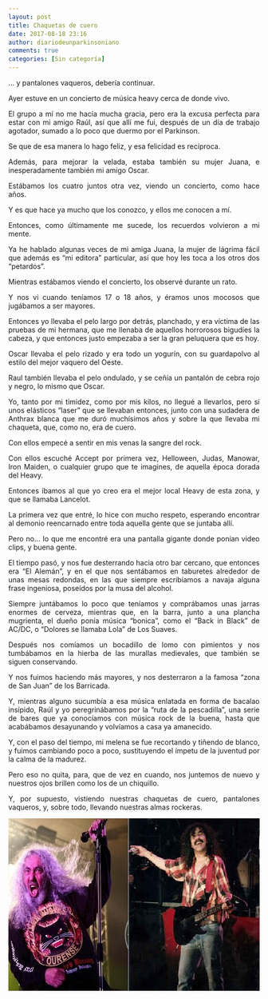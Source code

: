 ```yaml
---
layout: post
title: Chaquetas de cuero
date: 2017-08-18 23:16
author: diariodeunparkinsoniano
comments: true
categories: [Sin categoría]
---
```

<p style="text-align:justify;">… y pantalones vaqueros, debería continuar.</p>
<p style="text-align:justify;">Ayer estuve en un concierto de música heavy cerca de donde vivo.</p>
<p style="text-align:justify;">El grupo a mí no me hacía mucha gracia, pero era la excusa perfecta para estar con mi amigo Raúl, así que allí me fui, después de un día de trabajo agotador, sumado a lo poco que duermo por el Parkinson.</p>
<p style="text-align:justify;">Se que de esa manera lo hago feliz, y esa felicidad es recíproca.</p>
<p style="text-align:justify;">Además, para mejorar la velada, estaba también su mujer Juana, e inesperadamente también mi amigo Oscar.</p>
<p style="text-align:justify;">Estábamos los cuatro juntos otra vez, viendo un concierto, como hace años.</p>
<p style="text-align:justify;">Y es que hace ya mucho que los conozco, y ellos me conocen a mí.</p>
<p style="text-align:justify;">Entonces, como últimamente me sucede, los recuerdos volvieron a mi mente.</p>
<p style="text-align:justify;">Ya he hablado algunas veces de mi amiga Juana, la mujer de lágrima fácil que además es “mi editora” particular, así que hoy les toca a los otros dos “petardos”.</p>
<p style="text-align:justify;">Mientras estábamos viendo el concierto, los observé durante un rato.</p>
<p style="text-align:justify;">Y nos vi cuando teníamos 17 o 18 años, y éramos unos mocosos que jugábamos a ser mayores.</p>
<p style="text-align:justify;">Entonces yo llevaba el pelo largo por detrás, planchado, y era víctima de las pruebas de mi hermana, que me llenaba de aquellos horrorosos bigudíes la cabeza, y que entonces justo empezaba a ser la gran peluquera que es hoy.</p>
<p style="text-align:justify;">Oscar llevaba el pelo rizado y era todo un yogurín, con su guardapolvo al estilo del mejor vaquero del Oeste.</p>
<p style="text-align:justify;">Raul también llevaba el pelo ondulado, y se ceñía un pantalón de cebra rojo y negro, lo mismo que Oscar.</p>
<p style="text-align:justify;">Yo, tanto por mi timidez, como por mis kilos, no llegué a llevarlos, pero sí unos elásticos “laser” que se llevaban entonces, junto con una sudadera de Anthrax blanca que me duró muchísimos años y sobre la que llevaba mi chaqueta, que, como no, era de cuero.</p>
<p style="text-align:justify;">Con ellos empecé a sentir en mis venas la sangre del rock.</p>
<p style="text-align:justify;">Con ellos escuché Accept por primera vez, Helloween, Judas, Manowar, Iron Maiden, o cualquier grupo que te imagines, de aquella época dorada del Heavy.</p>
<p style="text-align:justify;">Entonces íbamos al que yo creo era el mejor local Heavy de esta zona, y que se llamaba Lancelot.</p>
<p style="text-align:justify;">La primera vez que entré, lo hice con mucho respeto, esperando encontrar al demonio reencarnado entre toda aquella gente que se juntaba allí.</p>
<p style="text-align:justify;">Pero no… lo que me encontré era una pantalla gigante donde ponían video clips, y buena gente.</p>
<p style="text-align:justify;">El tiempo pasó, y nos fue desterrando hacia otro bar cercano, que entonces era “El Alemán”, y en el que nos sentábamos en taburetes alrededor de unas mesas redondas, en las que siempre escribíamos a navaja alguna frase ingeniosa, poseídos por la musa del alcohol.</p>
<p style="text-align:justify;">Siempre juntábamos lo poco que teníamos y comprábamos unas jarras enormes de cerveza, mientras que, en la barra, junto a una plancha mugrienta, el dueño ponía música “bonica”, como el “Back in Black” de AC/DC, o “Dolores se llamaba Lola” de Los Suaves.</p>
<p style="text-align:justify;">Después nos comíamos un bocadillo de lomo con pimientos y nos tumbábamos en la hierba de las murallas medievales, que también se siguen conservando.</p>
<p style="text-align:justify;">Y nos fuimos haciendo más mayores, y nos desterraron a la famosa “zona de San Juan” de los Barricada.</p>
<p style="text-align:justify;">Y, mientras alguno sucumbía a esa música enlatada en forma de bacalao insípido, Raúl y yo peregrinábamos por la “ruta de la pescadilla”, una serie de bares que ya conocíamos con música rock de la buena, hasta que acabábamos desayunando y volvíamos a casa ya amanecido.</p>
<p style="text-align:justify;">Y, con el paso del tiempo, mi melena se fue recortando y tiñendo de blanco, y fuimos cambiando poco a poco, sustituyendo el ímpetu de la juventud por la calma de la madurez.</p>
<p style="text-align:justify;">Pero eso no quita, para, que de vez en cuando, nos juntemos de nuevo y nuestros ojos brillen como los de un chiquillo.</p>
<p style="text-align:justify;">Y, por supuesto, vistiendo nuestras chaquetas de cuero, pantalones vaqueros, y, sobre todo, llevando nuestras almas rockeras.</p>
<p style="text-align:justify;"><img class="img-fluid"  clasXs="alignnone size-full wp-image-355" src="/assets/images/2017/08/yosi-scott-644x362.jpg" alt="Yosi-Scott--644x362" width="614" height="345" /></p>
&nbsp;

